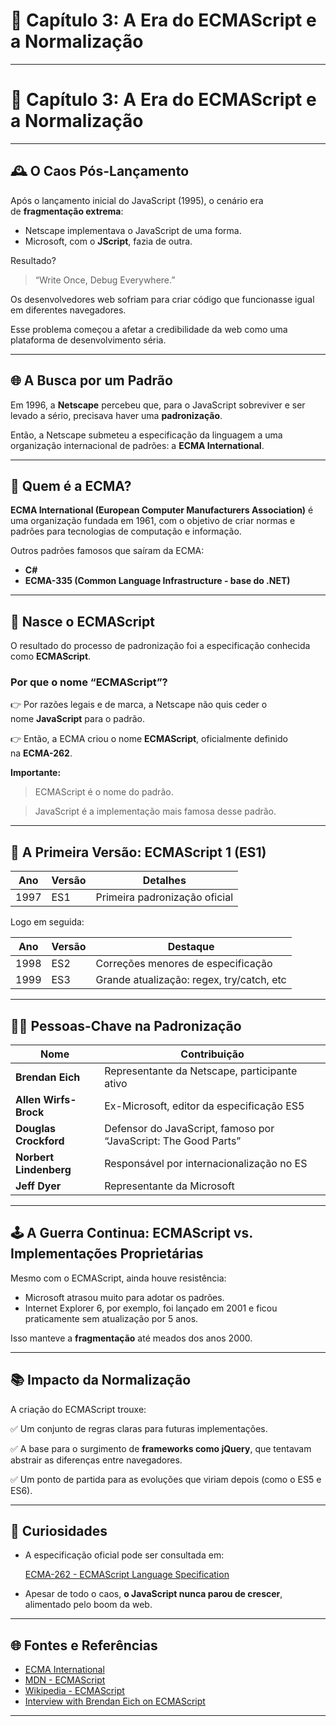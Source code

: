 # 📖 Capítulo 3: A Era do ECMAScript e a Normalização

---

# **📖 Capítulo 3: A Era do ECMAScript e a Normalização**

---

## **🕰️ O Caos Pós-Lançamento**

Após o lançamento inicial do JavaScript (1995), o cenário era de **fragmentação extrema**:

- Netscape implementava o JavaScript de uma forma.
- Microsoft, com o **JScript**, fazia de outra.

Resultado?

> “Write Once, Debug Everywhere.”
> 

Os desenvolvedores web sofriam para criar código que funcionasse igual em diferentes navegadores.

Esse problema começou a afetar a credibilidade da web como uma plataforma de desenvolvimento séria.

---

## **🌐 A Busca por um Padrão**

Em 1996, a **Netscape** percebeu que, para o JavaScript sobreviver e ser levado a sério, precisava haver uma **padronização**.

Então, a Netscape submeteu a especificação da linguagem a uma organização internacional de padrões: a **ECMA International**.

---

## **🏢 Quem é a ECMA?**

**ECMA International (European Computer Manufacturers Association)** é uma organização fundada em 1961, com o objetivo de criar normas e padrões para tecnologias de computação e informação.

Outros padrões famosos que saíram da ECMA:

- **C#**
- **ECMA-335 (Common Language Infrastructure - base do .NET)**

---

## **📜 Nasce o ECMAScript**

O resultado do processo de padronização foi a especificação conhecida como **ECMAScript**.

### **Por que o nome “ECMAScript”?**

👉 Por razões legais e de marca, a Netscape não quis ceder o nome **JavaScript** para o padrão.

👉 Então, a ECMA criou o nome **ECMAScript**, oficialmente definido na **ECMA-262**.

**Importante:**

> ECMAScript é o nome do padrão.
> 

> JavaScript é a implementação mais famosa desse padrão.
> 

---

## **📅 A Primeira Versão: ECMAScript 1 (ES1)**

| **Ano** | **Versão** | **Detalhes** |
| --- | --- | --- |
| 1997 | ES1 | Primeira padronização oficial |

Logo em seguida:

| **Ano** | **Versão** | **Destaque** |
| --- | --- | --- |
| 1998 | ES2 | Correções menores de especificação |
| 1999 | ES3 | Grande atualização: regex, try/catch, etc |

---

## **🧑‍💻 Pessoas-Chave na Padronização**

| **Nome** | **Contribuição** |
| --- | --- |
| **Brendan Eich** | Representante da Netscape, participante ativo |
| **Allen Wirfs-Brock** | Ex-Microsoft, editor da especificação ES5 |
| **Douglas Crockford** | Defensor do JavaScript, famoso por “JavaScript: The Good Parts” |
| **Norbert Lindenberg** | Responsável por internacionalização no ES |
| **Jeff Dyer** | Representante da Microsoft |

---

## **🕹️ A Guerra Continua: ECMAScript vs. Implementações Proprietárias**

Mesmo com o ECMAScript, ainda houve resistência:

- Microsoft atrasou muito para adotar os padrões.
- Internet Explorer 6, por exemplo, foi lançado em 2001 e ficou praticamente sem atualização por 5 anos.

Isso manteve a **fragmentação** até meados dos anos 2000.

---

## **📚 Impacto da Normalização**

A criação do ECMAScript trouxe:

✅ Um conjunto de regras claras para futuras implementações.

✅ A base para o surgimento de **frameworks como jQuery**, que tentavam abstrair as diferenças entre navegadores.

✅ Um ponto de partida para as evoluções que viriam depois (como o ES5 e ES6).

---

## **📌 Curiosidades**

- A especificação oficial pode ser consultada em:
    
    [ECMA-262 - ECMAScript Language Specification](https://www.ecma-international.org/publications-and-standards/standards/ecma-262/)
    
- Apesar de todo o caos, **o JavaScript nunca parou de crescer**, alimentado pelo boom da web.

---

## **🌐 Fontes e Referências**

- [ECMA International](https://www.ecma-international.org/)
- [MDN - ECMAScript](https://developer.mozilla.org/en-US/docs/Web/JavaScript/Language_Resources)
- [Wikipedia - ECMAScript](https://en.wikipedia.org/wiki/ECMAScript)
- [Interview with Brendan Eich on ECMAScript](https://www.youtube.com/watch?v=Sh6lK57Cuk4)

---